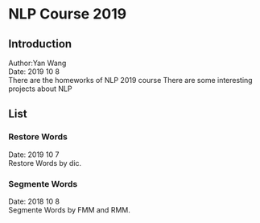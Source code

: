 # NLP Course 2019
## Introduction
Author:Yan Wang <br>
Date: 2019 10 8 <br>
There are the homeworks of NLP 2019 course
There are some interesting projects about NLP<br>

## List
### Restore Words
Date: 2019 10 7 <br>
Restore Words by dic.

### Segmente Words
Date: 2018 10 8 <br>
Segmente Words by FMM and RMM.

